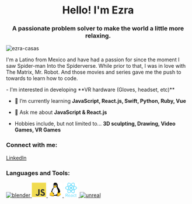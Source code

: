<h1 align="center">Hello! I'm Ezra</h1>
<h3 align="center">A passionate problem solver to make the world a little more relaxing. </h3>

<p align="left"> <img src="https://komarev.com/ghpvc/?username=ezra-casas&label=Profile%20views&color=0e75b6&style=flat" alt="ezra-casas" /> </p>
<p>I'm a Latino from Mexico and have had a passion for since the moment I saw Spider-man Into the Spiderverse. While prior to that, I was in love with</b> The Matrix, Mr. Robot. And those movies and series gave me the push to towards to learn how to code.</p>
- I'm interested in developing **VR hardware (Gloves, headset, etc)**

- 🌱 I’m currently learning **JavaScript, React.js, Swift, Python, Ruby, Vue**

- 💬 Ask me about **JavaScript & React.js**

- Hobbies include, but not limited to... **3D sculpting, Drawing, Video Games, VR Games**

<h3 align="left">Connect with me:</h3>
<p align="left">
  <a href="https://www.linkedin.com/in/ezra-casas/">LinkedIn</a>
</p>

<h3 align="left">Languages and Tools:</h3>
<p align="left"> <a href="https://www.blender.org/" target="_blank" rel="noreferrer"> <img src="https://download.blender.org/branding/community/blender_community_badge_white.svg" alt="blender" width="40" height="40"/> </a> <a href="https://developer.mozilla.org/en-US/docs/Web/JavaScript" target="_blank" rel="noreferrer"> <img src="https://raw.githubusercontent.com/devicons/devicon/master/icons/javascript/javascript-original.svg" alt="javascript" width="40" height="40"/> </a> <a href="https://www.linux.org/" target="_blank" rel="noreferrer"> <img src="https://raw.githubusercontent.com/devicons/devicon/master/icons/linux/linux-original.svg" alt="linux" width="40" height="40"/> </a> <a href="https://reactjs.org/" target="_blank" rel="noreferrer"> <img src="https://raw.githubusercontent.com/devicons/devicon/master/icons/react/react-original-wordmark.svg" alt="react" width="40" height="40"/> </a> <a href="https://www.ruby-lang.org/en/" target="_blank" rel="noreferrer"> <a href="https://unrealengine.com/" target="_blank" rel="noreferrer"> <img src="https://raw.githubusercontent.com/kenangundogan/fontisto/036b7eca71aab1bef8e6a0518f7329f13ed62f6b/icons/svg/brand/unreal-engine.svg" alt="unreal" width="40" height="40"/> </a> </p>


